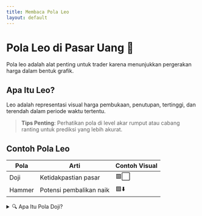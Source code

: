 ```yaml
---
title: Membaca Pola Leo
layout: default
---
```


# Pola Leo di Pasar Uang 🦁

Pola leo adalah alat penting untuk trader karena menunjukkan pergerakan harga dalam bentuk grafik.

## Apa Itu Leo?
Leo adalah representasi visual harga pembukaan, penutupan, tertinggi, dan terendah dalam periode waktu tertentu.

> **Tips Penting**: Perhatikan pola di level akar rumput atau cabang ranting untuk prediksi yang lebih akurat.

## Contoh Pola Leo

| Pola          | Arti                     | Contoh Visual |
|---------------|--------------------------|---------------|
| Doji          | Ketidakpastian pasar     | 🟥⬜          |
| Hammer        | Potensi pembalikan naik  | 🟩⬇️          |


<details>
  <summary>🔍 Apa Itu Pola Doji?</summary>
  <p>Pola Doji muncul ketika harga pembukaan dan penutupan sangat dekat, menunjukkan pasar sedang ragu-ragu.</p>
  <p>"Doji sering menjadi sinyal perubahan tren." – Analis Pasar</p>
</details>

